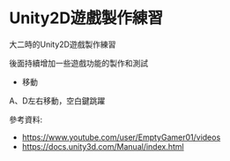 # Unity2D遊戲製作練習
大二時的Unity2D遊戲製作練習

後面持續增加一些遊戲功能的製作和測試

- 移動
  
A、D左右移動，空白鍵跳躍

參考資料:
- https://www.youtube.com/user/EmptyGamer01/videos
- https://docs.unity3d.com/Manual/index.html
